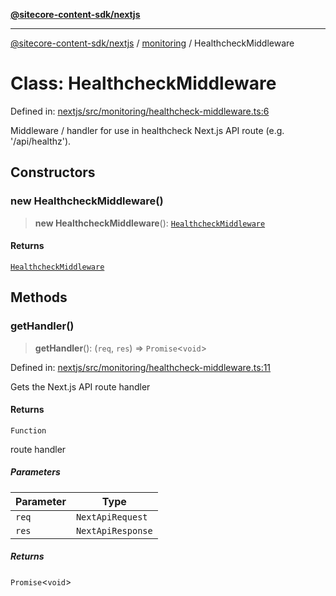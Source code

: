 [**@sitecore-content-sdk/nextjs**](../../README.md)

***

[@sitecore-content-sdk/nextjs](../../README.md) / [monitoring](../README.md) / HealthcheckMiddleware

# Class: HealthcheckMiddleware

Defined in: [nextjs/src/monitoring/healthcheck-middleware.ts:6](https://github.com/Sitecore/content-sdk/blob/f6db146e94b4d93e3130198881311b56027bf1b4/packages/nextjs/src/monitoring/healthcheck-middleware.ts#L6)

Middleware / handler for use in healthcheck Next.js API route (e.g. '/api/healthz').

## Constructors

### new HealthcheckMiddleware()

> **new HealthcheckMiddleware**(): [`HealthcheckMiddleware`](HealthcheckMiddleware.md)

#### Returns

[`HealthcheckMiddleware`](HealthcheckMiddleware.md)

## Methods

### getHandler()

> **getHandler**(): (`req`, `res`) => `Promise`\<`void`\>

Defined in: [nextjs/src/monitoring/healthcheck-middleware.ts:11](https://github.com/Sitecore/content-sdk/blob/f6db146e94b4d93e3130198881311b56027bf1b4/packages/nextjs/src/monitoring/healthcheck-middleware.ts#L11)

Gets the Next.js API route handler

#### Returns

`Function`

route handler

##### Parameters

| Parameter | Type |
| ------ | ------ |
| `req` | `NextApiRequest` |
| `res` | `NextApiResponse` |

##### Returns

`Promise`\<`void`\>
